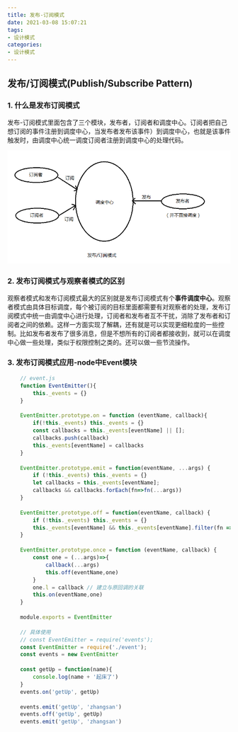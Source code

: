 ```yaml
---
title: 发布-订阅模式
date: 2021-03-08 15:07:21
tags: 
- 设计模式
categories: 
- 设计模式
---
```



## 发布/订阅模式(Publish/Subscribe Pattern)

### **1. 什么是发布订阅模式**

   发布-订阅模式里面包含了三个模块，发布者，订阅者和调度中心。订阅者把自己想订阅的事件注册到调度中心，当发布者发布该事件）到调度中心，也就是该事件触发时，由调度中心统一调度订阅者注册到调度中心的处理代码。

![发布/订阅模式](/images/publish-subscribe.png)

<!-- more -->

### **2. 发布订阅模式与观察者模式的区别**

   观察者模式和发布订阅模式最大的区别就是发布订阅模式有个**事件调度中心**。观察者模式由具体目标调度，每个被订阅的目标里面都需要有对观察者的处理，发布订阅模式中统一由调度中心进行处理，订阅者和发布者互不干扰，消除了发布者和订阅者之间的依赖。这样一方面实现了解耦，还有就是可以实现更细粒度的一些控制。比如发布者发布了很多消息，但是不想所有的订阅者都接收到，就可以在调度中心做一些处理，类似于权限控制之类的。还可以做一些节流操作。

### **3. 发布订阅模式应用-node中Event模块**

```javascript
    // event.js 
    function EventEmitter(){
        this._events = {}
    }

    EventEmitter.prototype.on = function (eventName, callback){
        if(!this._events) this._events = {}
        const callbacks = this._events[eventName] || [];
        callbacks.push(callback)
        this._events[eventName] = callbacks
    }

    EventEmitter.prototype.emit = function(eventName, ...args) {
        if (!this._events) this._events = {}
        let callbacks = this._events[eventName];
        callbacks && callbacks.forEach(fn=>fn(...args))
    }

    EventEmitter.prototype.off = function(eventName, callback) {
        if (!this._events) this._events = {}
        this._events[eventName] && this._events[eventName].filter(fn => fn !== callback && fn.l !== callback)
    }

    EventEmitter.prototype.once = function (eventName, callback) {
        const one = (...args)=>{
            callback(...args)
            this.off(eventName,one)
        }
        one.l = callback // 建立与原回调的关联
        this.on(eventName,one)
    }

    module.exports = EventEmitter

    // 具体使用
    // const EventEmitter = require('events');
    const EventEmitter = require('./event');
    const events = new EventEmitter

    const getUp = function(name){
        console.log(name + '起床了')
    }
    events.on('getUp', getUp)

    events.emit('getUp', 'zhangsan')
    events.off('getUp', getUp)
    events.emit('getUp', 'zhangsan')

```
